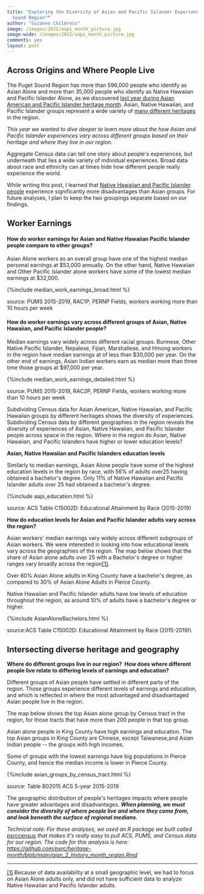 ```yaml
---
title: "Exploring the Diversity of Asian and Pacific Islander Experiences in the Puget
  Sound Region""
author: "Suzanne Childress"
image: /images/2022/aapi_month_picture.jpg
image-wide: /images/2022/aapi_month_picture.jpg
comments: yes
layout: post
---
```


## Across Origins and Where People Live

The Puget Sound Region has more than 596,000 people who identify as
Asian Alone and more than 35,000 people who identify as Native Hawaiian
and Pacific Islander Alone, as we discovered [last year during Asian
American and Pacific Islander heritage
month](https://www.psrc.org/whats-happening/blog/celebrating-asian-american-and-pacific-islander-heritage-month).
Asian, Native Hawaiian, and Pacific Islander groups represent a wide
variety of [many different
heritages](https://www.psrc.org/whats-happening/blog/region-has-diverse-asian-and-pacific-islander-heritage)
in the region.

*This year we wanted to dive deeper to learn more about the how Asian
and Pacific Islander experiences vary across different groups based on
their heritage and where they live in our region.*

Aggregate Census data can tell one story about people's experiences, but
underneath that lies a wide variety of individual experiences. Broad
data about race and ethnicity can at times hide how different people
really experience the world.

While writing this post, I learned that [Native Hawaiian and Pacific Islander people](https://www.seattletimes.com/seattle-news/why-its-time-to-retire-the-term-asian-pacific-islander/)
experience significantly more disadvantages than Asian groups. For
future analyses, I plan to keep the two groupings separate based on our
findings.

## Worker Earnings

#### How do worker earnings for Asian and Native Hawaiian Pacific Islander people compare to other groups?

Asian Alone workers as an overall group have one of the highest median
personal earnings at \$53,000 annually. On the other hand, Native
Hawaiian and Other Pacific Islander alone workers have some of the
lowest median earnings at \$32,000.

{%include median_work_earnings_broad.html %}

source: PUMS 2015-2019, RAC1P, PERNP Fields, workers working more than
10 hours per week

#### How do worker earnings vary across different groups of Asian, Native Hawaiian, and Pacific Islander people?

Median earnings vary widely across different racial groups. Burmese,
Other Native Pacific Islander, Nepalese, Fijian, Marshallese, and Hmong
workers in the region have median earnings at of less than \$30,000 per
year. On the other end of earnings, Asian Indian workers earn as median
more than three time those groups at \$97,000 per year.

{%include median_work_earnings_detailed.html %}

source: PUMS 2015-2019, RAC2P, PERNP Fields, workers working more than
10 hours per week

Subdividing Census data for Asian American, Native Hawaiian, and Pacific
Hawaiian groups by different heritages shows the diversity of
experiences. Subdividing Census data by different geographies in the
region reveals the diversity of experiences of Asian, Native Hawaiian,
and Pacific Islander people across space in the region. Where in the
region do Asian, Native Hawaiian, and Pacific Islanders have higher or
lower education levels?

**Asian, Native Hawaiian and Pacific Islanders education levels**

Similarly to median earnings, Asian Alone people have some of the
highest education levels in the region by race, with 56% of adults
over25 having obtained a bachelor's degree. Only 11% of Native Hawaiian
and Pacific Islander adults over 25 had obtained a bachelor's degree.

{%include aapi_education.html %}

source: ACS Table C15002D: Educational Attainment by Race (2015-2019)

**How do education levels for Asian and Pacific Islander adults vary
across the region?**

Asian workers' median earnings vary widely across different subgroups of
Asian workers. We were interested in looking into how educational levels
vary across the geographies of the region. The map below shows that the
share of Asian alone adults over 25 with a Bachelor's degree or higher
ranges vary broadly across the region[[1]](#_ftn1).

Over 60% Asian Alone adults in King County have a bachelor's degree, as
compared to 30% of Asian Alone Adults in Pierce County.

Native Hawaiian and Pacific Islander adults have low levels of education
throughout the region, as around 10% of adults have a bachelor's degree
or higher.

{%include AsianAloneBachelors.html %}

source:ACS Table C15002D: Educational Attainment by Race (2015-2019)\

## **Intersecting diverse heritage and geography**

**Where do different groups live in our region?  How does where
different people live relate to differing levels of earnings and
education?**

Different groups of Asian people have settled in different parts of the
region. Those groups experience different levels of earnings and
education, and which is reflected in where the most advantaged and
disadvantaged Asian people live in the region.

The map below shows the top Asian alone group by Census tract in the
region, for those tracts that have more than 200 people in that top
group.

Asian alone people in King County have high earnings and education. The
top Asian groups in King County are Chinese, except Taiwanese,and Asian
Indian people -- the groups with high incomes.

Some of groups with the lowest earnings have big populations in Pierce
County, and hence the median income is lower in Pierce County.

{%include asian_groups_by_census_tract.html %}

source: Table B02015 ACS 5-year 2015-2019

The geographic distribution of people's heritages impacts where people
have greater advantages and disadvantages. ***When planning, we must
consider the diversity of where people live and where they come from,
and look beneath the surface of regional medians.***

*Technical note: For these analyses, we used an R package we built
called* [psrccensus](https://psrc.github.io/psrccensus/) *that makes
it's really easy to pull ACS, PUMS, and Census data for our region. The
code for this analysis is here:
<https://github.com/psrc/heritage-month/blob/main/aian_2_history_month_region.Rmd>*

------------------------------------------------------------------------

[[1]](#_ftnref1) Because of data availability at a small geographic
level, we had to focus on Asian Alone adults only, and did not have
sufficient data to analyze Native Hawaiian and Pacific Islander adults.

 
